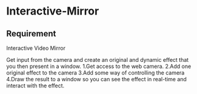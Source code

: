 # Interactive-Mirror
## Requirement
Interactive Video Mirror

Get input from the camera and create an original and dynamic effect that you then present in a window. 
1.Get access to the web camera. 
2.Add one original effect to the camera
3.Add some way of controlling the camera
4.Draw the result to a window so you can see the effect in real-time and interact with the effect. 
